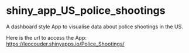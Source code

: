 # shiny_app_US_police_shootings
A dashboard style App to visualise data about police shootings in the US.

Here is the url to access the App:
https://leocouder.shinyapps.io/Police_Shootings/
